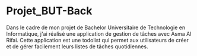 # Projet_BUT-Back

Dans le cadre de mon projet de Bachelor Universitaire de Technologie en Informatique, 
j'ai réalisé une application de gestion de tâches avec Asma Al Rifai. 
Cette application est une todolist qui permet aux utilisateurs de créer et de gérer facilement leurs listes de tâches quotidiennes.
